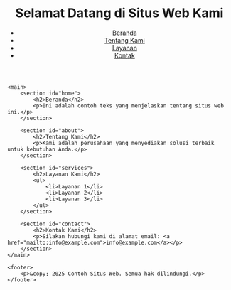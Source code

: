 <!DOCTYPE html>  
<html lang="id">  
<head>  
    <meta charset="UTF-8">  
    <meta name="viewport" content="width=device-width, initial-scale=1.0">  
    <title>Contoh Situs Web</title>  
    <link rel="stylesheet" href="styles.css"> <!-- Menghubungkan CSS eksternal -->  
</head>  
<body>  
    <header>  
        <h1>Selamat Datang di Situs Web Kami</h1>  
        <nav>  
            <ul>  
                <li><a href="#home">Beranda</a></li>  
                <li><a href="#about">Tentang Kami</a></li>  
                <li><a href="#services">Layanan</a></li>  
                <li><a href="#contact">Kontak</a></li>  
            </ul>  
        </nav>  
    </header>  

    <main>  
        <section id="home">  
            <h2>Beranda</h2>  
            <p>Ini adalah contoh teks yang menjelaskan tentang situs web ini.</p>  
        </section>  

        <section id="about">  
            <h2>Tentang Kami</h2>  
            <p>Kami adalah perusahaan yang menyediakan solusi terbaik untuk kebutuhan Anda.</p>  
        </section>  

        <section id="services">  
            <h2>Layanan Kami</h2>  
            <ul>  
                <li>Layanan 1</li>  
                <li>Layanan 2</li>  
                <li>Layanan 3</li>  
            </ul>  
        </section>  

        <section id="contact">  
            <h2>Kontak Kami</h2>  
            <p>Silakan hubungi kami di alamat email: <a href="mailto:info@example.com">info@example.com</a></p>  
        </section>  
    </main>  

    <footer>  
        <p>&copy; 2025 Contoh Situs Web. Semua hak dilindungi.</p>  
    </footer>  
</body>  
</html>  

